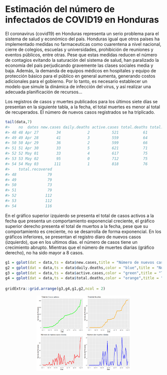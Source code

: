 **Estimación del número de infectados de COVID19 en Honduras**
==============================================================

El coronavirus (covid19) en Honduras representa un serio problema para
el sistema de salud y económico del país. Honduras igual que otros
países ha implementado medidas no farmaceuticas como cuarentena a nivel
nacional, cierre de colegios, escuelas y universidades, prohibición de
reuniones y eventos públicos, entre otras. Pese que estas medidas
reducen el número de contagios evitando la saturación del sistema de
salud, han paralizado la economía del país perjudicando gravemente las
clases sociales media y baja. Además, la demanda de equipos médicos en
hospitales y equipo de protección básico para el público en general
aumenta, generando costos adicionales para el gobierno. Por lo tanto, es
necesario establecer un modelo que simule la dinámica de infección del
virus, y así realizar una adecuada planificación de recursos…

Los registros de casos y muertes publicados para los últimos siete días
se presentan en la siguiente tabla, a la fecha, el total muertes es
menor al total de recuperados. El número de nuevos casos registrados se
ha triplicado.

``` r
tail(data,7)
#>    no  dates new.cases daily.deaths active.cases total.deaths total.cases
#> 48 48 Apr 27        34            2          521           61         661
#> 49 49 Apr 28        41            3          559           64         702
#> 50 50 Apr 29        36            2          599           66         738
#> 51 51 Apr 30        33            5          621           71         771
#> 52 52 May 01        33            4          617           75         804
#> 53 53 May 02        95            0          712           75         899
#> 54 54 May 03       111            1          818           76        1010
#>    total.recovered
#> 48              79
#> 49              79
#> 50              73
#> 51              79
#> 52             112
#> 53             112
#> 54             116
```

En el gráfico superior izquierdo se presenta el total de casos activos a
la fecha que presenta un comportamiento exponencial creciente, el
gráfico superior derecho presenta el total de muertos a la fecha, pese
que su comportamiento es creciente, no se desarrolla de forma
exponencial. En los gráficos inferiores, se presentan el registro diaro
de nuevos casos (izquierdo), que en los ultimos días. el número de casos
tiene un crecimiento abrupto. Mientras que el número de muertes diarias
(gráfico derecho), no ha sido mayor a 8 casos.

``` r
g1 = gplot(dat = data,ts = data$new.cases,title = "Número de nuevos casos diarios")
g2 = gplot(dat = data,ts = data$daily.deaths,color = "blue",title = "Número de muertes diarias")
g3 = gplot(dat = data,ts = data$active.cases,color = "green",title = "Total de Casos activos",1.3)
g4 = gplot(dat = data,ts = data$total.deaths,color = "orange",title = "Total de Muertos",1.3)

gridExtra::grid.arrange(g3,g4,g1,g2,ncol = 2)
```

<img src="figures/img1-1.png" width="60%" style="display: block; margin: auto;" />
